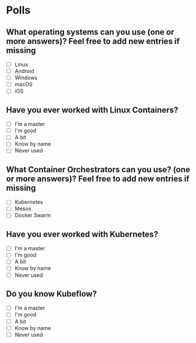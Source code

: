 ﻿# Polls

## What operating systems can you use (one or more answers)? Feel free to add new entries if missing

- [ ] Linux
- [ ] Android
- [ ] Windows
- [ ] macOS
- [ ] iOS

## Have you ever worked with Linux Containers? 

- [ ] I'm a master
- [ ] I'm good
- [ ] A bit
- [ ] Know by name
- [ ] Never used

## What Container Orchestrators can you use? (one or more answers)? Feel free to add new entries if missing

- [ ] Kubernetes
- [ ] Mesos
- [ ] Docker Swarm

## Have you ever worked with Kubernetes?

- [ ] I'm a master
- [ ] I'm good
- [ ] A bit
- [ ] Know by name
- [ ] Never used

## Do you know Kubeflow?

- [ ] I'm a master
- [ ] I'm good
- [ ] A bit
- [ ] Know by name
- [ ] Never used
